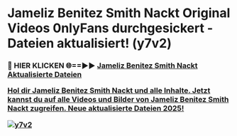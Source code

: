 # Jameliz Benitez Smith Nackt Original Videos 0nlyFans durchgesickert - Dateien aktualisiert! (y7v2)

<h3>🔴 HIER KLICKEN 🌐==►► <a href="https://tinyurl.com/h6vf6nb8" rel="nofollow">Jameliz Benitez Smith Nackt Aktualisierte Dateien

Hol dir Jameliz Benitez Smith Nackt und alle Inhalte. Jetzt kannst du auf alle Videos und Bilder von Jameliz Benitez Smith Nackt zugreifen. Neue aktualisierte Dateien 2025!

[![y7v2](https://i.imgur.com/sD4kR3V.gif)](https://tinyurl.com/h6vf6nb8)
